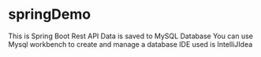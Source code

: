 # springDemo
This is Spring Boot Rest API
Data is saved to MySQL Database
You can use Mysql workbench to create and manage a database
IDE used is IntelliJIdea
